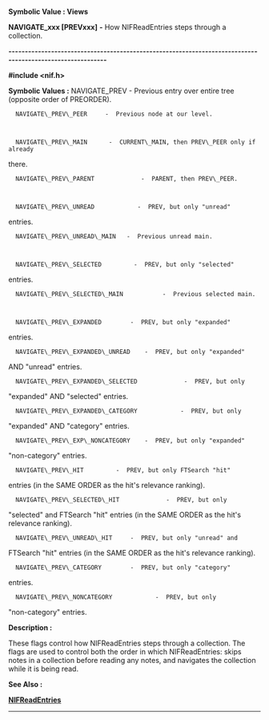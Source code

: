 




<!--
 /\* Font Definitions \*/
 @font-face
 {font-family:"Tms Rmn";
 panose-1:2 2 6 3 4 5 5 2 3 4;}
@font-face
 {font-family:Helv;
 panose-1:2 11 6 4 2 2 2 3 2 4;}
@font-face
 {font-family:"Cambria Math";
 panose-1:2 4 5 3 5 4 6 3 2 4;}
 /\* Style Definitions \*/
 p.MsoNormal, li.MsoNormal, div.MsoNormal
 {margin-top:0cm;
 margin-right:0cm;
 margin-bottom:8.0pt;
 margin-left:0cm;
 line-height:107%;
 font-size:11.0pt;
 font-family:"Calibri",sans-serif;}
.MsoChpDefault
 {font-size:11.0pt;}
.MsoPapDefault
 {margin-bottom:8.0pt;
 line-height:107%;}
 /\* Page Definitions \*/
 @page WordSection1
 {size:612.0pt 792.0pt;
 margin:72.0pt 72.0pt 72.0pt 72.0pt;}
div.WordSection1
 {page:WordSection1;}
-->




 


**Symbolic Value : Views**



**NAVIGATE\_xxx [PREVxxx]** **-** How
NIFReadEntries steps through a collection.


**----------------------------------------------------------------------------------------------------------**



**#include <nif.h>**


 **Symbolic Values :**      NAVIGATE\_PREV    -  Previous entry over entire tree
(opposite order of PREORDER).  

  

      NAVIGATE\_PREV\_PEER     -  Previous node at our level.  

  

      NAVIGATE\_PREV\_MAIN      -  CURRENT\_MAIN, then PREV\_PEER only if already
there.  

  

      NAVIGATE\_PREV\_PARENT             -  PARENT, then PREV\_PEER.  

  

      NAVIGATE\_PREV\_UNREAD            -  PREV, but only "unread"
entries.  

  

      NAVIGATE\_PREV\_UNREAD\_MAIN   -  Previous unread main.  

  

      NAVIGATE\_PREV\_SELECTED         -  PREV, but only "selected"
entries.  

  

      NAVIGATE\_PREV\_SELECTED\_MAIN           -  Previous selected main.  

  

      NAVIGATE\_PREV\_EXPANDED        -  PREV, but only "expanded"
entries.  

  

      NAVIGATE\_PREV\_EXPANDED\_UNREAD    -  PREV, but only "expanded"
AND "unread" entries.  

  

      NAVIGATE\_PREV\_EXPANDED\_SELECTED             -  PREV, but only
"expanded" AND "selected" entries.  

  

      NAVIGATE\_PREV\_EXPANDED\_CATEGORY            -  PREV, but only
"expanded" AND "category" entries.  

  

      NAVIGATE\_PREV\_EXP\_NONCATEGORY    -  PREV, but only "expanded"
"non-category" entries.  

  

      NAVIGATE\_PREV\_HIT         -  PREV, but only FTSearch "hit"
entries (in the SAME ORDER as the hit's relevance ranking).  

  

      NAVIGATE\_PREV\_SELECTED\_HIT             -  PREV, but only
"selected" and FTSearch "hit" entries (in the SAME ORDER as
the hit's relevance ranking).  

  

      NAVIGATE\_PREV\_UNREAD\_HIT     -  PREV, but only "unread" and
FTSearch "hit" entries (in the SAME ORDER as the hit's relevance
ranking).  

  

      NAVIGATE\_PREV\_CATEGORY        -  PREV, but only "category"
entries.  

  

      NAVIGATE\_PREV\_NONCATEGORY            -  PREV, but only
"non-category" entries.  

  




**Description :**



These flags
control how NIFReadEntries steps through a collection. The flags are used to
control both the order in which NIFReadEntries: skips notes in a collection
before reading any notes, and navigates the collection while it is being read.


 **See Also :**


**[NIFReadEntries](NIFReadEntries.md)**



----------------------------------------------------------------------------------------------------------


 





